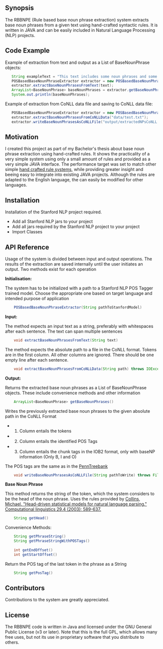 ## Synopsis

The RBBNPE (Rule based base noun phrase extraction) system extracts base noun phrases from a given text using hand-crafted syntactic rules.
It is written in JAVA and can be easily included in Natural Language Processing (NLP) projects.

## Code Example

Example of extraction from text and output as a List of BaseNounPhrase objects:

```java
   String exampleText = "This text includes some noun phrases and some other phrases. I am only interested in the phrases, which are useful to my project.";
   POSBasedBaseNounPhraseExtractor extractor = new POSBasedBaseNounPhraseExtractor("english-left3words-distsim.tagger");
   extractor.extractBaseNounPhrasesFromText(text);
   ArrayList<BaseNounPhrase> baseNounPhrases = extractor.getBaseNounPhrases();
   System.out.println(baseNounPhrases);
```
Example of extraction from CoNLL data file and saving to CoNLL data file:

```java
   POSBasedBaseNounPhraseExtractor extractor = new POSBasedBaseNounPhraseExtractor("english-left3words-distsim.tagger");
   extractor.extractBaseNounPhrasesFromCoNLLData("data/test.txt");
   extractor.writeBaseNounPhrasesAsCoNLLFile("output/extractedNPsCoNLL.txt");
```

## Motivation
I created this project as part of my Bachelor's thesis about base noun phrase extraction using hand-crafted rules.
It shows the practicality of a very simple system using only a small amount of rules and provided as a very simple JAVA interface.
The performance target was set to match other simple [hand crafted rule systems](https://www.ltg.ed.ac.uk/software/lt-ttt2/), while providing greater insight and beeing easy to integrate into existing JAVA projects.
Although the rules are adapted to the English language, the can easily be modified for other languages.

## Installation

Installation of the Stanford NLP project required.
- Add all Stanford NLP jars to your project
- Add all jars required by the Stanford NLP project to your project
- Import Classes

## API Reference

Usage of the system is divided between input and output operations. The results of the extraction are saved internally until the user initiates an output. Two methods exist for each operation

**Initialisation:**

The system has to be initialized with a path to a Stanford NLP POS Tagger trained model. Choose the appropriate one based on target language and intended purpose of application
```java
    POSBasedBaseNounPhraseExtractor(String pathToStanfordModel)
```
**Input:**

The method expects an input text as a string, preferably with whitespaces after each sentence. The text can span multiple sentences
```java
    void extractBaseNounPhrasesFromText(String text)
```
The method expects the absolute path to a file in the CoNLL format.
Tokens are in the first column. All other columns are ignored. There should be one empty line after each sentence.

```java
    void extractBaseNounPhrasesFromCoNLLData(String path) throws IOException
```

**Output:**

Returns the extracted base noun phrases as a List of BaseNounPhrase objects. These include convenience methods and other information
```java
    ArrayList<BaseNounPhrase> getBaseNounPhrases()
```
Writes the previously extracted base noun phrases to the given absolute path in the CoNLL Format
- 1. Column entails the tokens
- 2. Column entails the identified POS Tags
- 3. Column entails the chunk tags in the IOB2 format, only with baseNP information (Only B, I and O)

The POS tags are the same as in the [PennTreebank](https://www.ling.upenn.edu/courses/Fall_2003/ling001/penn_treebank_pos.html)
```java
    void writeBaseNounPhrasesAsCoNLLFile(String pathToWrite) throws FileNotFoundException, UnsupportedEncodingException
```
**Base Noun Phrase**

This method returns the string of the token, which the system considers to be the head of the noun phrase. Uses the rules provided by [Collins, Michael. "Head-driven statistical models for natural language parsing." Computational linguistics 29.4 (2003): 589-637.](http://www.mitpressjournals.org/doi/pdfplus/10.1162/089120103322753356)
```java
    String getHead()
```
Convenience Methods:
```java
    String getPhraseString()
    String getPhraseStringWithPOSTags()
    
    int getEndOffset()
    int getStartOffset()
```
Return the POS tag of the last token in the phrase as a String
```java
    String getPosTag()
```
## Contributors

Contributions to the system are greatly appreciated.

## License

The RBBNPE code is written in Java and licensed under the GNU General Public License (v3 or later). Note that this is the full GPL, which allows many free uses, but not its use in proprietary software that you distribute to others.
